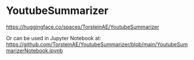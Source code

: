 # YoutubeSummarizer
https://huggingface.co/spaces/TorsteinAE/YoutubeSummarizer 

Or can be used in Jupyter Notebook at:
https://github.com/TorsteinAE/YoutubeSummarizer/blob/main/YoutubeSummarizerNotebook.ipynb
